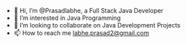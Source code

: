 - 👋 Hi, I’m @Prasadlabhe, a Full Stack Java Developer
- 👀 I’m interested in Java Programming
- 💞️ I’m looking to collaborate on Java Development Projects
- 📫 How to reach me labhe.prasad2@gmail.com

<!---
Prasadlabhe/Prasadlabhe is a ✨ special ✨ repository because its `README.md` (this file) appears on your GitHub profile.
You can click the Preview link to take a look at your changes.
--->
